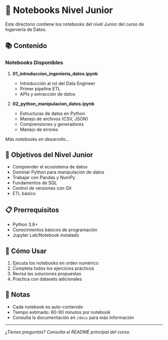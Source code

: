 # 📘 Notebooks Nivel Junior

Este directorio contiene los notebooks del nivel Junior del curso de Ingeniería de Datos.

## 📚 Contenido

### Notebooks Disponibles

1. **01_introduccion_ingenieria_datos.ipynb**
   - Introducción al rol del Data Engineer
   - Primer pipeline ETL
   - APIs y extracción de datos

2. **02_python_manipulacion_datos.ipynb**
   - Estructuras de datos en Python
   - Manejo de archivos (CSV, JSON)
   - Comprensiones y generadores
   - Manejo de errores

*Más notebooks en desarrollo...*

## 🎯 Objetivos del Nivel Junior

- Comprender el ecosistema de datos
- Dominar Python para manipulación de datos
- Trabajar con Pandas y NumPy
- Fundamentos de SQL
- Control de versiones con Git
- ETL básico

## 📋 Prerrequisitos

- Python 3.8+
- Conocimientos básicos de programación
- Jupyter Lab/Notebook instalado

## 🚀 Cómo Usar

1. Ejecuta los notebooks en orden numérico
2. Completa todos los ejercicios prácticos
3. Revisa las soluciones propuestas
4. Practica con datasets adicionales

## 📝 Notas

- Cada notebook es auto-contenido
- Tiempo estimado: 60-90 minutos por notebook
- Consulta la documentación en `/docs` para más información

---

*¿Tienes preguntas? Consulta el README principal del curso.*